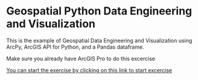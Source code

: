 # Geospatial Python Data Engineering and Visualization
This is the example of Geospatial Data Engineering and Visualization using ArcPy, ArcGIS API for Python, and a Pandas dataframe.

Make sure you already have ArcGIS Pro to do this excercise

[You can start the exercise by clicking on this link to start excercise](Data_Engineering_Notebook.ipynb)
